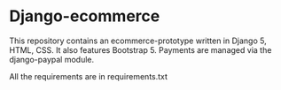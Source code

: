 # Django-ecommerce
This repository contains an ecommerce-prototype written in Django 5, HTML, CSS. It also features Bootstrap 5. 
Payments are managed via the django-paypal module.

All the requirements are in requirements.txt

